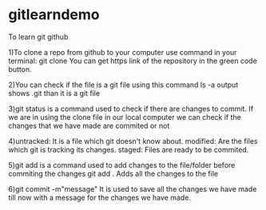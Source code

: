 # gitlearndemo
To learn git github

1)To clone a repo from github to your computer use command in your terminal:
git clone <https of the repository>
You can get https link of the repository in the green code button.

2)You can check if the file is a git file using this command
ls -a
output shows .git than it is a git file

3)git status is a command used to check if there are changes to commit.
If we are in using the clone file in our local computer we can check if the changes that we have made are commited or not

4)untracked: It is a file which git doesn't know about.
modified: Are the files which git is tracking its changes.
staged: Files are ready to be commited.

5)git add <filename> is a command used to add changes to the file/folder before commiting the changes
git add . Adds all the changes to the file

6)git commit -m"message"
It is used to save all the changes we have made till now with a message for the changes we have made.


